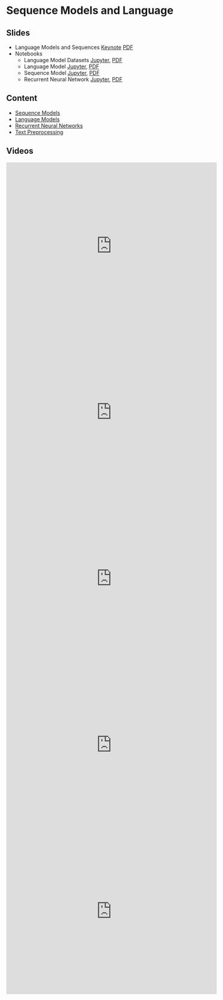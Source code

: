 # Sequence Models and Language

## Slides

* Language Models and Sequences
  [Keynote](../../slides/4_4/18-Sequence_Models.key)
  [PDF](../../slides/4_4/18-Sequence_Models.pdf)
* Notebooks
  - Language Model Datasets
  	[Jupyter](../../slides/4_4/lang-model-dataset.ipynb), [PDF](../../slides/4_4/lang-model-dataset.pdf)
  - Language Model
    [Jupyter](../../slides/4_4/lang-model.ipynb), [PDF](../../slides/4_4/lang-model.pdf)
  - Sequence Model
    [Jupyter](../../slides/4_4/sequence.ipynb), [PDF](../../slides/4_4/sequence.pdf)
  - Recurrent Neural Network
    [Jupyter](../../slides/4_4/rnn.ipynb), [PDF](../../slides/4_4/rnn.pdf)

## Content

* [Sequence Models](http://en.diveintodeeplearning.org/chapter_recurrent-neural-networks/sequence.html)
* [Language Models](http://en.diveintodeeplearning.org/chapter_recurrent-neural-networks/lang-model.html)
* [Recurrent Neural Networks](http://en.diveintodeeplearning.org/chapter_recurrent-neural-networks/rnn.html)
* [Text Preprocessing](http://en.diveintodeeplearning.org/chapter_recurrent-neural-networks/text-preprocessing.html)

## Videos

<center><iframe width="560" height="441" src="https://www.youtube.com/embed/3lDQuGrMmZI" frameborder="0" allowfullscreen></iframe></center>
<center><iframe width="560" height="441" src="https://www.youtube.com/embed/FyPzttu9k-M" frameborder="0" allowfullscreen></iframe></center>
<center><iframe width="560" height="441" src="https://www.youtube.com/embed/MP1p04Jp32s" frameborder="0" allowfullscreen></iframe></center>
<center><iframe width="560" height="441" src="https://www.youtube.com/embed/j1TCiama7c8" frameborder="0" allowfullscreen></iframe></center>
<center><iframe width="560" height="441" src="https://www.youtube.com/embed/Vlg4fcL4iJA" frameborder="0" allowfullscreen></iframe></center>


